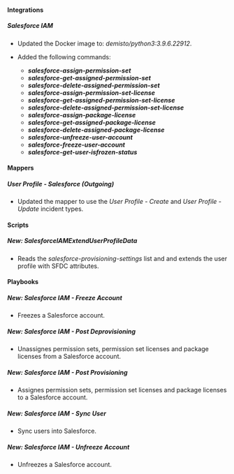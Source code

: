 
#### Integrations
##### Salesforce IAM
- Updated the Docker image to: *demisto/python3:3.9.6.22912*.

- Added the following commands:
  - ***salesforce-assign-permission-set***
  - ***salesforce-get-assigned-permission-set***
  - ***salesforce-delete-assigned-permission-set***
  - ***salesforce-assign-permission-set-license***
  - ***salesforce-get-assigned-permission-set-license***
  - ***salesforce-delete-assigned-permission-set-license***
  - ***salesforce-assign-package-license***
  - ***salesforce-get-assigned-package-license***
  - ***salesforce-delete-assigned-package-license***
  - ***salesforce-unfreeze-user-account***
  - ***salesforce-freeze-user-account***
  - ***salesforce-get-user-isfrozen-status***


#### Mappers
##### User Profile - Salesforce (Outgoing)
- Updated the mapper to use the *User Profile - Create* and *User Profile - Update* incident types.

#### Scripts
##### New: SalesforceIAMExtendUserProfileData
- Reads the *salesforce-provisioning-settings* list and and extends the user profile with SFDC attributes.

#### Playbooks
##### New: Salesforce IAM - Freeze Account
- Freezes a Salesforce account.

##### New: Salesforce IAM - Post Deprovisioning
- Unassignes permission sets, permission set licenses and package licenses from a Salesforce account.

##### New: Salesforce IAM - Post Provisioning
- Assignes permission sets, permission set licenses and package licenses to a Salesforce account.

##### New: Salesforce IAM - Sync User
- Sync users into Salesforce.

##### New: Salesforce IAM - Unfreeze Account
- Unfreezes a Salesforce account.
